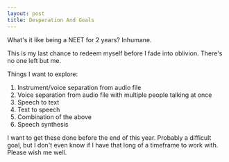 ```yaml
---
layout: post
title: Desperation And Goals
---
```


<p class="message">
What's it like being a NEET for 2 years? Inhumane.

This is my last chance to redeem myself before I fade into oblivion. There's no one left but me.
<p>

<p>Things I want to explore:</p>

<ol>
<li>Instrument/voice separation from audio file</li>
<li>Voice separation from audio file with multiple people talking at once</li>
<li>Speech to text</li>
<li>Text to speech</li>
<li>Combination of the above</li>
<li>Speech synthesis</li>
</ol>

I want to get these done before the end of this year. Probably a difficult goal, but I don't even know if I have that long of a timeframe to work with. Please wish me well.